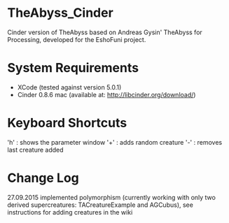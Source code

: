 # TheAbyss_Cinder
Cinder version of TheAbyss based on Andreas Gysin' TheAbyss for Processing, developed for the EshoFuni project.

# System Requirements
- XCode (tested against version 5.0.1)
- Cinder 0.8.6 mac (available at: http://libcinder.org/download/)

# Keyboard Shortcuts
'h' : shows the parameter window 
'+' : adds random creature
'-' : removes last creature added 

# Change Log

27.09.2015
implemented polymorphism (currently working with only two derived supercreatures: TACreatureExample and AGCubus), see instructions for adding creatures in the wiki